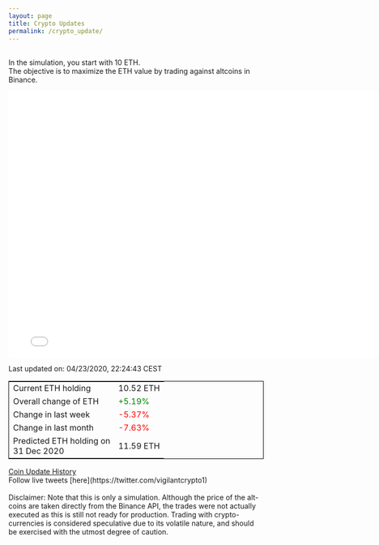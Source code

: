 ```yaml
---
layout: page
title: Crypto Updates
permalink: /crypto_update/
---
```

<br>In the simulation, you start with 10 ETH.<br>The objective is to maximize the ETH value by trading against altcoins 
in Binance.

<iframe width="775" height="525" frameborder="0" scrolling="no" src="//plotly.com/~vikramaditya91/109.embed"></iframe>

Last updated on: 04/23/2020, 22:24:43 CEST 
<table style="border:1px solid black;margin-left:auto;margin-right:auto;">
	<tbody>
	<tr>
		<td>Current ETH holding</td>
		<td>     10.52 ETH</td>
	</tr>
	<tr>
		<td>Overall change of ETH</td>
		<td><font color="green">+5.19%</font></td>
	</tr>
	<tr>
		<td>Change in last week</td>
		<td><font color="red">-5.37%</font></td>
	</tr>
	<tr>
		<td>Change in last month</td>
		<td><font color="red">-7.63%</font></td>
	</tr>
    <tr>
		<td>Predicted ETH holding on<br>31 Dec 2020</td>
		<td>     11.59 ETH</td>
	</tr>
	</tbody>
</table>
<a href="{{ site.baseurl }}/crypto_history">Coin Update History</a>
<br>
Follow live tweets [here](https://twitter.com/vigilantcrypto1)
<br>
<br>
Disclaimer:
Note that this is only a simulation. Although the price of the alt-coins are taken directly from the Binance API, the trades were not actually executed as this is still not ready for production.
Trading with crypto-currencies is considered speculative due to its volatile nature, and should be exercised with the utmost degree of caution.